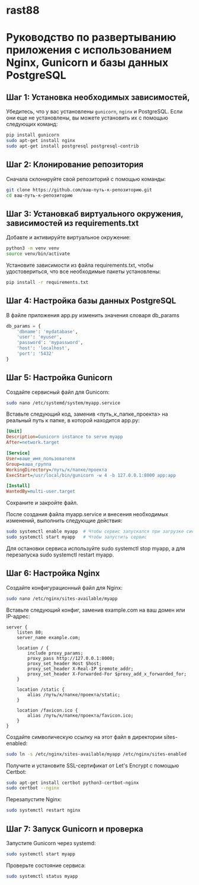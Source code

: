 # rast88

# Руководство по развертыванию приложения с использованием Nginx, Gunicorn и базы данных PostgreSQL

## Шаг 1: Установка необходимых зависимостей,

Убедитесь, что у вас установлены `gunicorn`, `nginx` и PostgreSQL. Если они еще не установлены, вы можете установить их с помощью следующих команд:

```bash
pip install gunicorn
sudo apt-get install nginx
sudo apt-get install postgresql postgresql-contrib
```

## Шаг 2: Клонирование репозитория

Сначала склонируйте свой репозиторий с помощью команды:
```bash
git clone https://github.com/ваш-путь-к-репозиторию.git
cd ваш-путь-к-репозиторию
```

## Шаг 3: Установкаб виртуального окружения, зависимостей из requirements.txt
Добавте и активируйте виртуальное окружение:
```bash
python3 -m venv venv
source venv/bin/activate
```

Установите зависимости из файла requirements.txt, чтобы удостовериться, что все необходимые пакеты установлены:
```bash
pip install -r requirements.txt
```

## Шаг 4: Настройка базы данных PostgreSQL

В файле приложения app.py изменить значения словаря db_params
```python
db_params = {
    'dbname': 'mydatabase',
    'user': 'myuser',
    'password': 'mypassword',
    'host': 'localhost',
    'port': '5432'
}
```


## Шаг 5: Настройка Gunicorn

Создайте сервисный файл для Gunicorn:
```bash
sudo nano /etc/systemd/system/myapp.service
```
Вставьте следующий код, заменив <путь_к_папке_проекта> на реальный путь к папке, в которой находится app.py:
```ini
[Unit]
Description=Gunicorn instance to serve myapp
After=network.target

[Service]
User=ваше_имя_пользователя
Group=ваша_группа
WorkingDirectory=/путь/к/папке/проекта
ExecStart=/usr/local/bin/gunicorn -w 4 -b 127.0.0.1:8000 app:app

[Install]
WantedBy=multi-user.target
```
Сохраните и закройте файл.

После создания файла myapp.service и внесения необходимых изменений, выполнить следующие действия:
```bash
sudo systemctl enable myapp  # Чтобы сервис запускался при загрузке системы
sudo systemctl start myapp   # Чтобы запустить сервис
```
Для остановки сервиса используйте sudo systemctl stop myapp, а для перезапуска sudo systemctl restart myapp.

## Шаг 6: Настройка Nginx

Создайте конфигурационный файл для Nginx:
```bash
sudo nano /etc/nginx/sites-available/myapp
```

Вставьте следующий конфиг, заменив example.com на ваш домен или IP-адрес:
```nginx
server {
    listen 80;
    server_name example.com;

    location / {
        include proxy_params;
        proxy_pass http://127.0.0.1:8000;
        proxy_set_header Host $host;
        proxy_set_header X-Real-IP $remote_addr;
        proxy_set_header X-Forwarded-For $proxy_add_x_forwarded_for;
    }

    location /static {
        alias /путь/к/папке/проекта/static;
    }

    location /favicon.ico {
        alias /путь/к/папке/проекта/favicon.ico;
    }
}
```
Создайте символическую ссылку на этот файл в директории sites-enabled:
```bash
sudo ln -s /etc/nginx/sites-available/myapp /etc/nginx/sites-enabled
```

Получите и установите SSL-сертификат от Let's Encrypt с помощью Certbot:
```bash
sudo apt-get install certbot python3-certbot-nginx
sudo certbot --nginx
```

Перезапустите Nginx:
```bash
sudo systemctl restart nginx
```

## Шаг 7: Запуск Gunicorn и проверка

Запустите Gunicorn через systemd:
```bash
sudo systemctl start myapp
```
Проверьте состояние сервиса:
```bash
sudo systemctl status myapp
```







